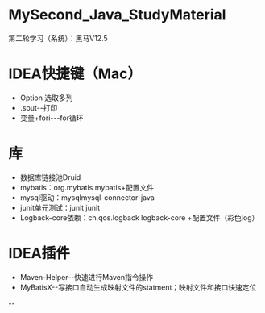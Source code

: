 # MySecond_Java_StudyMaterial
第二轮学习（系统）：黑马V12.5

# IDEA快捷键（Mac）

- Option 选取多列
- .sout--打印
- 变量+fori---for循环

# 库

- 数据库链接池Druid
- mybatis：<groupId>org.mybatis</groupId> <artifactId>mybatis</artifactId>+配置文件
- mysql驱动：<groupId>mysql</groupId><artifactId>mysql-connector-java</artifactId>
- junit单元测试：<groupId>junit</groupId> <artifactId>junit</artifactId>
- Logback-core依赖：<groupId>ch.qos.logback</groupId> <artifactId>logback-core</artifactId> +配置文件（彩色log）

# IDEA插件

- Maven-Helper--快速进行Maven指令操作
- MyBatisX--写接口自动生成映射文件的statment；映射文件和接口快速定位

--
